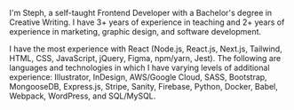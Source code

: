 I'm Steph, a self-taught Frontend Developer with a Bachelor's degree in Creative Writing. I have 3+ years of experience in teaching and 2+ years of experience in marketing, graphic design, and software development.

I have the most experience with React (Node.js, React.js, Next.js, Tailwind, HTML, CSS, JavaScript, jQuery, Figma, npm/yarn, Jest). The following are languages and technologies in which I have varying levels of additional experience: Illustrator, InDesign, AWS/Google Cloud, SASS, Bootstrap, MongooseDB, Express.js, Stripe, Sanity, Firebase, Python, Docker, Babel, Webpack, WordPress, and SQL/MySQL.
